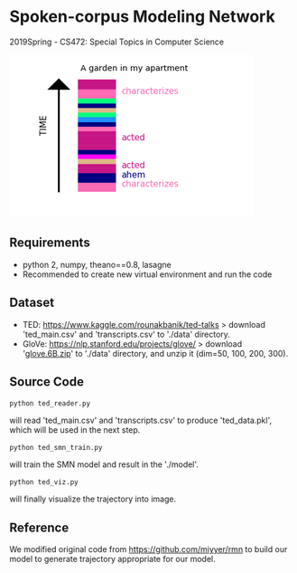 # Spoken-corpus Modeling Network
2019Spring - CS472: Special Topics in Computer Science<Machine learning for social science>

![](sample.png)


## Requirements

* python 2, numpy, theano==0.8, lasagne
* Recommended to create new virtual environment and run the code

## Dataset
* TED: https://www.kaggle.com/rounakbanik/ted-talks > download 'ted_main.csv' and 'transcripts.csv' to './data' directory.
* GloVe: https://nlp.stanford.edu/projects/glove/ > download '[glove.6B.zip](http://nlp.stanford.edu/data/glove.6B.zip)' to './data' directory, and unzip it (dim=50, 100, 200, 300).



## Source Code

    python ted_reader.py
    
will read 'ted_main.csv' and 'transcripts.csv' to produce 'ted_data.pkl', which will be used in the next step.

    python ted_smn_train.py
    
will train the SMN model and result in the './model'.

    python ted_viz.py

will finally visualize the trajectory into image.





## Reference
We modified original code from https://github.com/miyyer/rmn to build our model to generate trajectory appropriate for our model.
